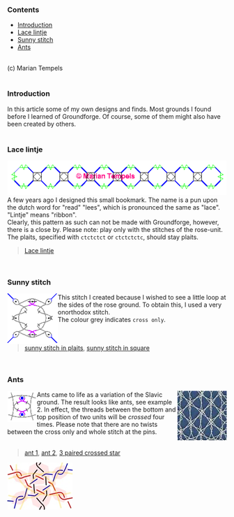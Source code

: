 ### Contents
* [Introduction](#introduction)
* [Lace lintje](#lace-lintje)
* [Sunny stitch](#sunny-stitch)
* [Ants](#ants)
<br>
(c) Marian Tempels
<br><br>

### Introduction
In this article some of my own designs and finds. Most grounds I found before I learned of Groundforge. Of course, some of them might also have been created by others.
<br><br>

### Lace lintje
![lees lintje][pic-ll]            
A few years ago I designed this small bookmark. The name is a pun upon the dutch word for "read" "lees", which is pronounced the same as "lace". "Lintje" means "ribbon". <br>
Clearly, this pattern as such can not be made with Groundforge, however, there is a close by. Please note: play only with the stitches of the rose-unit. The plaits, specified with `ctctctct` or `ctctctctc`, should stay plaits.       
> [Lace lintje][LLLL]
<p><br>

### Sunny stitch
<img alt="sunny stitch" align="left" src="https://github.com/MAETempels/MAE-gf/blob/master/images_wt/gf-0902-wt.png">

This stitch I created because I wished to see a little loop at the sides of the rose ground. To obtain this, I used a very onorthodox stitch. <br>
The colour grey indicates `cross only`.
<br><br><br>

> [sunny stitch in plaits][G-0902-f], [sunny stitch in square][G-0902-q]
<p><br>

### Ants
<img alt="ants" align="left" src="https://github.com/MAETempels/MAE-gf/blob/master/images_wt/gf-0692.png">
<img alt="ants-foto" align="right" src="https://github.com/MAETempels/MAE-gf/blob/master/photos/gf-0692-foto.jpg">

Ants came to life as a variation of the Slavic ground. The result looks like ants, see example 2. In effect, the threads between the bottom and top position of two units will be _crossed_ four times. Please note that there are no twists between the cross only and whole stitch at the pins.
<br> <br>

> [ant 1][ex-0692], [ant 2][ex-0665], [3 paired crossed star][ex-3cc]         
 
![star][pic-jp-star]      
<p><br>



[foto-0692]: https://github.com/MAETempels/MAE-gf/blob/master/photos/gf-0692-foto.jpg

[pic-ll]: https://github.com/MAETempels/MAE-gf/blob/master/images_wt/lacelintje.png
[pic-0902]: https://github.com/MAETempels/MAE-gf/blob/master/images_wt/gf-0902-wt.png
[pic-0692]: https://github.com/MAETempels/MAE-gf/blob/master/images_wt/gf-0692.png
[pic-jp-star]: https://github.com/MAETempels/MAE-gf/blob/master/images_wt/jp-star.jpg

[LLLL]: https://d-bl.github.io/GroundForge/index.html?m=5831%0A-4-7%3Bbricks%3B24%3B5%3B0%3B0&s1=ctct%20D1%3Dctctctct%20B1%3Dctctctct
[G-0902-f]: https://d-bl.github.io/GroundForge/index.html?m=5831%0A-4-7%3Bbricks%3B16%3B16%3B0%3B0&s1=A1%3Dctctc%20C1%3Dctctc%20D2%3Dcrcllcrc%20B2%3Dclcrrclc%20D1%3Dctctctctc%20B1%3Dctctctctc
[G-0902-q]: https://d-bl.github.io/GroundForge/index.html?m=586-21%0A-48317%0A5-4-7-%0A%3Bbricks%3B16%3B16%3B0%3B0&s1=ctcttt%20F3%3Dctctc%20F2%3Dctctc%20E1%3Dcrcllcrc%20A1%3Dclcrrclc%20E3%3Dc%20A3%3Dc%20E2%3Dcttt%20A2%3Dcttt
[ex-0692]: https://d-bl.github.io/GroundForge/index.html?m=5831%0A-4-7%3Bbricks%3B24%3B24%3B0%3B0&s1=c%20A1%3Dcctct%20C1%3Dtctcc
[ex-0665]: https://d-bl.github.io/GroundForge/index.html?m=5831%0A-4-7%3Bbricks%3B24%3B24%3B0%3B0&s1=c%20A1%3Dtctctc%20C1%3Dctctct
[ex-3cc]: https://d-bl.github.io/GroundForge/index.html?m=5831%0A-4-7%3Bbricks%3B24%3B24%3B0%3B0&s1=c%20A1%3Dctct%20C1%3Dtctc%20D1%3Dcc%20B1%3Dcc